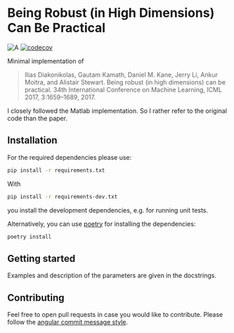 # Being Robust (in High Dimensions) Can Be Practical

![A](https://github.com/GeislerSimon/being-robust-can-be-practical/workflows/Build/badge.svg)
[![codecov](https://codecov.io/gh/GeislerSimon/being-robust-can-be-practical/branch/master/graph/badge.svg)](https://codecov.io/gh/GeislerSimon/being-robust-can-be-practical)

Minimal implementation of 
> Ilias Diakonikolas, Gautam Kamath, Daniel M. Kane, Jerry Li, Ankur Moitra, and Alistair Stewart. Being robust 
(in high dimensions) can be practical. 34th International Conference on Machine Learning, ICML 2017, 3:1659–1689, 2017.

I closely followed the Matlab implementation. So I rather refer to the original code than the paper.

## Installation

For the required dependencies please use:
```bash
pip install -r requirements.txt
```

With
```bash
pip install -r requirements-dev.txt
```
you install the development dependencies, e.g. for running unit tests.

Alternatively, you can use [poetry](https://python-poetry.org/docs/) for installing the dependencies:

```bash
poetry install
```

## Getting started

Examples and description of the parameters are given in the docstrings.

## Contributing

Feel free to open pull requests in case you would like to contribute. Please follow the 
[angular commit message style](https://github.com/angular/angular/blob/master/CONTRIBUTING.md).
